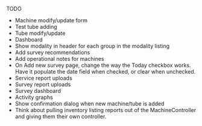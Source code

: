 TODO

* Machine modify/update form
* Test tube adding
* Tube modify/update
* Dashboard
* Show modality in header for each group in the modality listing
* Add survey recommendations
* Add operational notes for machines
* On Add new survey page, change the way the Today checkbox works. Have it populate the date field when checked, or clear when unchecked.
* Service report uploads
* Survey report uploads
* Survey dashboard
* Activity graphs
* Show confirmation dialog when new machine/tube is added
* Think about pulling inventory listing reports out of the MachineController and giving them their own controller.
